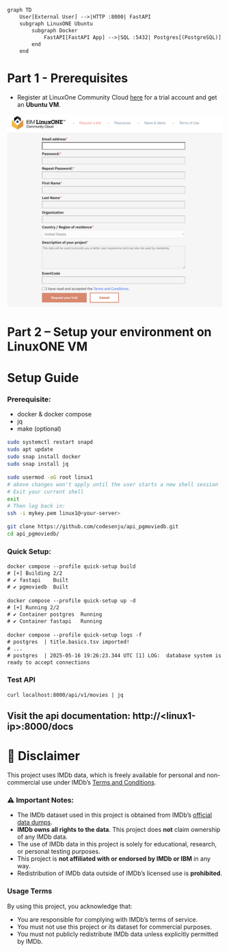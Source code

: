 
```mermaid

graph TD
    User[External User] -->|HTTP :8000| FastAPI
    subgraph LinuxONE Ubuntu
        subgraph Docker
            FastAPI[FastAPI App] -->|SQL :5432| Postgres[(PostgreSQL)]
        end
    end

```
# Part 1 - Prerequisites

* Register at LinuxOne Community Cloud <a href="https://linuxone.cloud.marist.edu/#/register?flag=VM" target="_blank"  rel="noopener noreferrer">here</a> for a trial account and get an **Ubuntu VM**.

![register](images/ibm_linuxone_register.png)

# Part 2 – Setup your environment on LinuxONE VM
# Setup Guide

### Prerequisite:
- docker & docker compose
- jq
- make (optional)
```bash
sudo systemctl restart snapd
sudo apt update
sudo snap install docker
sudo snap install jq
```
```bash
sudo usermod -aG root linux1
# above changes won't apply until the user starts a new shell session
# Exit your current shell
exit
# Then log back in:
ssh -i mykey.pem linux1@<your-server>
```
```bash
git clone https://github.com/codesenju/api_pgmoviedb.git
cd api_pgmoviedb/
```
### Quick Setup:
```shell
docker compose --profile quick-setup build
# [+] Building 2/2
# ✔ fastapi    Built
# ✔ pgmoviedb  Built

docker compose --profile quick-setup up -d
# [+] Running 2/2
# ✔ Container postgres  Running 
# ✔ Container fastapi   Running

docker compose --profile quick-setup logs -f
# postgres  | title.basics.tsv imported!
# ...
# postgres  | 2025-05-16 19:26:23.344 UTC [1] LOG:  database system is ready to accept connections
```
### Test API

```shell
curl localhost:8000/api/v1/movies | jq 
```
## Visit the api documentation: http://\<linux1-ip\>:8000/docs


# 📜 Disclaimer

This project uses IMDb data, which is freely available for personal and non-commercial use under IMDb’s [Terms and Conditions](https://www.imdb.com/conditions).

### ⚠️ Important Notes:

- The IMDb dataset used in this project is obtained from IMDb’s [official data dumps](https://datasets.imdbws.com/).
- **IMDb owns all rights to the data**. This project does **not** claim ownership of any IMDb data.
- The use of IMDb data in this project is solely for educational, research, or personal testing purposes.
- This project is **not affiliated with or endorsed by IMDb or IBM** in any way.
- Redistribution of IMDb data outside of IMDb’s licensed use is **prohibited**.

### Usage Terms

By using this project, you acknowledge that:

- You are responsible for complying with IMDb’s terms of service.
- You must not use this project or its dataset for commercial purposes.
- You must not publicly redistribute IMDb data unless explicitly permitted by IMDb.
